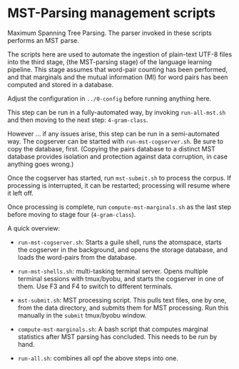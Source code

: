 
MST-Parsing management scripts
==============================
Maximum Spanning Tree Parsing. The parser invoked in these scripts
performs an MST parse.

The scripts here are used to automate the ingestion of plain-text
UTF-8 files into the third stage, (the MST-parsing stage) of the
language learning pipeline. This stage assumes that word-pair counting
has been performed, and that marginals and the mutual information (MI)
for word pairs has been computed and stored in a database.

Adjust the configuration in `../0-config` before running anything here.

This step can be run in a fully-automated way, by invoking
`run-all-mst.sh` and then moving to the next step: `4-gram-class`.

However ... if any issues arise, this step can be run in a semi-automated
way. The cogserver can be started with `run-mst-cogserver.sh`. Be sure
to copy the database, first. (Copying the pairs database to a distinct
MST database provides isolation and protection against data corruption,
in case anything goes wrong.)

Once the cogserver has started, run `mst-submit.sh` to process the
corpus. If processing is interrupted, it can be restarted; processing
will resume where it left off.

Once processing is complete, run `compute-mst-marginals.sh` as the last
step before moving to stage four (`4-gram-class`).

A quick overview:

* `run-mst-cogserver.sh`: Starts a guile shell, runs the atomspace,
  starts the cogserver in the background, and opens the storage
  database, and loads the word-pairs from the database.

* `run-mst-shells.sh`: multi-tasking terminal server.  Opens multiple
  terminal sessions with tmux/byobu, and starts the cogserver in one
  of them.  Use F3 and F4 to switch to different terminals.

* `mst-submit.sh`: MST processing script.
  This pulls text files, one by one, from the data directory, and
  submits them for MST processing. Run this manually in the `submit`
  tmux/byobu window.

* `compute-mst-marginals.sh`: A bash script that computes marginal
  statistics after MST parsing has concluded. This needs to be run
  by hand.

* `run-all.sh`: combines all opf the above steps into one.
